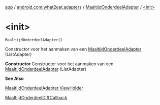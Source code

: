 [app](../../index.md) / [android.com.what2eat.adapters](../index.md) / [MaaltijdOnderdeelAdapter](index.md) / [&lt;init&gt;](./-init-.md)

# &lt;init&gt;

`MaaltijdOnderdeelAdapter()`

Constructor voor het aanmaken van een [MaaltijdOnderdeelAdapter](index.md) (ListAdapter)

**Constructor**
Constructor voor het aanmaken van een [MaaltijdOnderdeelAdapter](index.md) (ListAdapter)

**See Also**

[MaaltijdOnderdeelAdapter.ViewHolder](-view-holder/index.md)

[MaaltijdOnderdeelDiffCallback](../-maaltijd-onderdeel-diff-callback/index.md)

